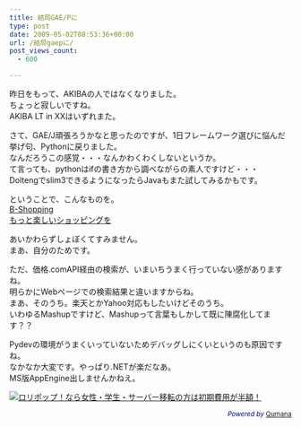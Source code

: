 ```yaml
---
title: 結局GAE/Pに
type: post
date: 2009-05-02T08:53:36+00:00
url: /結局gaepに/
post_views_count:
  - 600

---
```

昨日をもって、AKIBAの人ではなくなりました。  
ちょっと寂しいですね。  
AKIBA LT in XXはいずれまた。

さて、GAE/J頑張ろうかなと思ったのですが、1日フレームワーク選びに悩んだ挙げ句、Pythonに戻りました。  
なんだろうこの感覚・・・なんかわくわくしないというか。  
て言っても、pythonはifの書き方から調べながらの素人ですけど・・・  
Doltengでslim3できるようになったらJavaもまた試してみるかもです。

ということで、こんなものを。  
[B-Shopping  
もっと楽しいショッピングを][1]

あいかわらずしょぼくてすみません。  
まあ、自分のためです。

ただ、価格.comAPI経由の検索が、いまいちうまく行っていない感がありますね。  
明らかにWebページでの検索結果と違いますからね。  
まあ、そのうち。楽天とかYahoo対応もしたいけどそのうち。  
いわゆるMashupですけど、Mashupって言葉もしかして既に陳腐化してます？？

Pydevの環境がうまくいっていないためデバッグしにくいというのも原因ですね。  
なかなか大変です。やっぱり.NETが楽だなあ。  
MS版AppEngine出しませんかねえ。



<a href="http://www.accesstrade.net/at/c.html?rk=010005ng0044mz" target="_blank"><img border="0" alt="ロリポップ！なら女性・学生・サーバー移転の方は初期費用が半額！" src="http://www.accesstrade.net/at/r.html?rk=010005ng0044mz" /></a>

<p style="color:#008;text-align:right;">
  <small><em>Powered by</em> <a href="http://www.qumana.com/">Qumana</a></small>
</p>

 [1]: http://b-shopping.appspot.com/product/